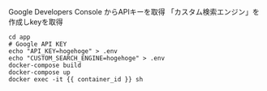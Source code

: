Google Developers Console からAPIキーを取得
「カスタム検索エンジン」を作成しkeyを取得


```
cd app
# Google API KEY
echo "API_KEY=hogehoge" > .env
echo "CUSTOM_SEARCH_ENGINE=hogehoge" > .env
docker-compose build
docker-compose up
docker exec -it {{ container_id }} sh
```